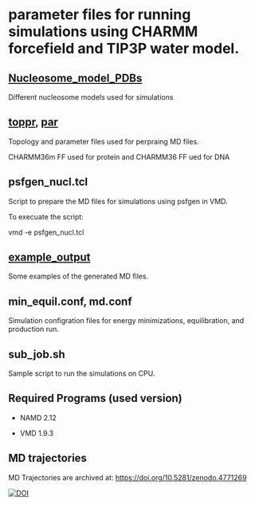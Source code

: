 # parameter files for running simulations using CHARMM forcefield and TIP3P water model.

## [Nucleosome_model_PDBs](Nucleosome_model_PDBs)
Different nucleosome models used for simulations


##  [toppr](toppr), [par](par)
Topology and parameter files used for perpraing MD files.

CHARMM36m FF used for protein and CHARMM36 FF ued for DNA 

## psfgen_nucl.tcl 
Script to prepare the MD files for simulations using psfgen in VMD.

To execuate the script:

vmd -e psfgen_nucl.tcl 

## [example_output](example_output)
Some examples of the generated MD files. 

## min_equil.conf, md.conf
Simulation configration files for energy minimizations, equilibration, and production run.

## sub_job.sh
Sample script to run the simulations on CPU.

## Required Programs (used version)

* NAMD 2.12

* VMD 1.9.3

## MD trajectories

MD Trajectories are archived at: 
https://doi.org/10.5281/zenodo.4771269

[![DOI](https://zenodo.org/badge/DOI/10.5281/zenodo.4771269.svg)](https://doi.org/10.5281/zenodo.4771269)
